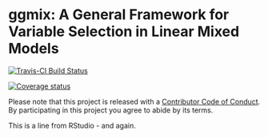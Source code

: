# ggmix: A General Framework for Variable Selection in Linear Mixed Models

[![Travis-CI Build Status](https://travis-ci.org/sahirbhatnagar/ggmix.svg?branch=master)](https://travis-ci.org/sahirbhatnagar/ggmix)
<!--[![CRAN_Status_Badge](http://www.r-pkg.org/badges/version/ggmix)](https://cran.r-project.org/package=ggmix)-->
[![Coverage status](https://codecov.io/gh/sahirbhatnagar/ggmix/branch/master/graph/badge.svg)](https://codecov.io/github/sahirbhatnagar/ggmix?branch=master)

Please note that this project is released with a [Contributor Code of Conduct](CONDUCT.md). By participating in this project you agree to abide by its terms.

This is a line from RStudio - and again.